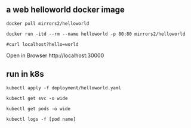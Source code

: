 ## a web helloworld docker image 

```
docker pull mirrors2/helloworld

docker run -itd --rm --name helloworld -p 80:80 mirrors2/helloworld

#curl localhost?hello=world
```

Open in Browser http://localhost:30000



## run in k8s
```
kubectl apply -f deployment/helloworld.yaml

kubectl get svc -o wide

kubectl get pods -o wide 

kubectl logs -f [pod name] 

```

